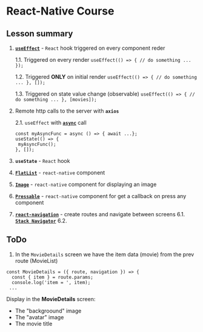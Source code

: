 # React-Native Course

## Lesson summary
1. [**`useEffect`**](https://reactjs.org/docs/hooks-overview.html) - `React` hook triggered on every component reder

   1.1. Triggered on every render 
   ```useEffect(() => { // do something ... });```
   
   1.2. Triggered **ONLY** on initial render
   ```useEffect(() => { // do something ... }, []);```
   
   1.3. Triggered on state value change (observable)
   ```useEffect(() => { // do something ... }, [movies]);```  
2. Remote http calls to the server with **`axios`**

   2.1. `useEffect` with [**`async`**](https://github.com/axios/axios) call
   ```
   const myAsyncFunc = async () => { await ...};
   useState(() => { 
    myAsyncFunc();
   }, []);
   ```
3. **`useState`** - `React` hook 
4. [**`FlatList`**](www.google.com) - `react-native` component 
4. [**`Image`**](https://reactnative.dev/docs/image) - `react-native` component for displaying an image
5. [**`Pressable`**](https://reactnative.dev/docs/pressable) - `react-native` component for get a callback on press any component
6. [**`react-navigation`**](https://reactnavigation.org/docs/navigating/) - create routes and navigate between screens
  6.1. [**`Stack Navigator`**](https://reactnavigation.org/docs/hello-react-navigation/)
  6.2. 
  
## ToDo
1. In the `MovieDetails` screen we have the item data (movie) from the prev route (MovieList)
```
const MovieDetails = ({ route, navigation }) => {
  const { item } = route.params;
  console.log('item = ', item);
 ...
```
Display in the **MovieDetails** screen:
* The "backgroound" image
* The "avatar" image
* The movie title
